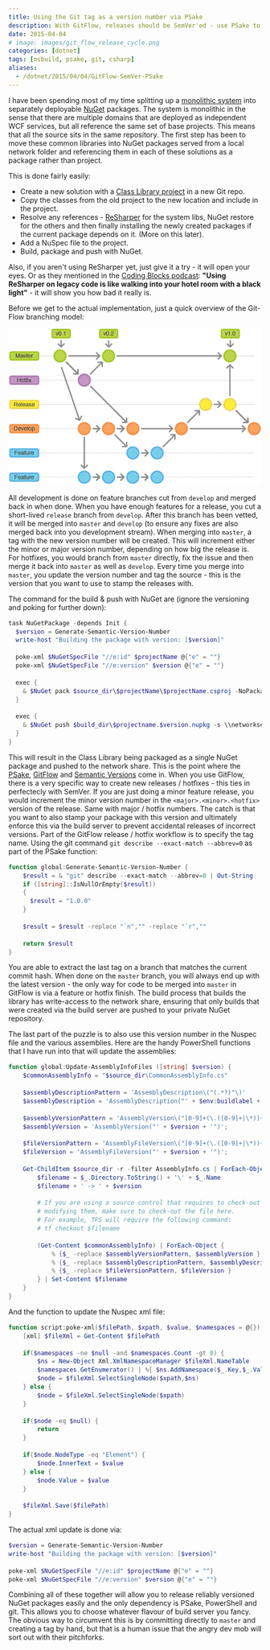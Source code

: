 ```yaml
---
title: Using the Git tag as a version number via PSake
description: With GitFlow, releases should be SemVer'ed - use PSake to extract this version and compile it in.
date: 2015-04-04
# image: images/git_flow_release_cycle.png
categories: [dotnet]
tags: [msbuild, psake, git, csharp]
aliases:
  - /dotnet/2015/04/04/GitFlow-SemVer-PSake
---
```


I have been spending most of my time splitting up a [monolithic system](http://en.wikipedia.org/wiki/Monolithic_system) into separately deployable [NuGet](https://www.nuget.org/) packages. The system is monolithic in the sense that there are multiple domains that are deployed as independent WCF services, but all reference the same set of base projects. This means that all the source sits in the same repository. The first step has been to move these common libraries into NuGet packages served from a local network folder and referencing them in each of these solutions as a package rather than project.

This is done fairly easily:

* Create a new solution with a [Class Library project](https://msdn.microsoft.com/en-us/library/f1yh62ef%28v=vs.90%29.aspx) in a new Git repo.
* Copy the classes from the old project to the new location and include in the project.
* Resolve any references - [ReSharper](https://www.jetbrains.com/resharper/) for the system libs, NuGet restore for the others and then finally installing the newly created packages if the current package depends on it. (More on this later).
* Add a NuSpec file to the project.
* Build, package and push with NuGet.

Also, if you aren't using ReSharper yet, just give it a try - it will open your eyes. Or as they mentioned in the [Coding Blocks podcast](http://www.codingblocks.net/podcast/episode-21-our-favorite-tools/): **"Using ReSharper on legacy code is like walking into your hotel room with a black light"** - it will show you how bad it really is.

Before we get to the actual implementation, just a quick overview of the Git-Flow branching model:

![GitFlow](./images/git_flow_release_cycle.png)

All development is done on feature branches cut from `develop` and merged back in when done. When you have enough features for a release, you cut a short-lived `release` branch from `develop`. After this branch has been vetted, it will be merged into `master` and `develop` (to ensure any fixes are also merged back into you development stream). When merging into `master`, a tag with the new version number will be created. This will increment either the minor or major version number, depending on how big the release is. For hotfixes, you would branch from `master` directly, fix the issue and then merge it back into `master` as well as `develop`. Every time you merge into `master`, you update the version number and tag the source - this is the version that you want to use to stamp the releases with.

The command for the build & push with NuGet are (ignore the versioning and poking for further down):

```powershell
task NuGetPackage -depends Init {
  $version = Generate-Semantic-Version-Number
  write-host "Building the package with version: [$version]"

  poke-xml $NuGetSpecFile "//e:id" $projectName @{"e" = ""}
  poke-xml $NuGetSpecFile "//e:version" $version @{"e" = ""}

  exec {
    & $NuGet pack $source_dir\$projectName\$projectName.csproj -NoPackageAnalysis -Build -Symbols -verbosity detailed -o $build_dir -Version $version  -p Configuration="release"
  }

  exec {
    & $NuGet push $build_dir\$projectname.$version.nupkg -s \\networkserver\NuGet
  }
}
```

This will result in the Class Library being packaged as a single NuGet package and pushed to the network share. This is the point where the [PSake](https://github.com/psake/psake), [GitFlow](http://nvie.com/posts/a-successful-git-branching-model/) and [Semantic Versions](http://semver.org/) come in. When you use GitFlow, there is a very specific way to create new releases / hotfixes - this ties in perfectecly with SemVer. If you are just doing a minor feature release, you would increment the minor version number in the `<major>.<minor>.<hotfix>` version of the release. Same with major / hotfix numbers. The catch is that you want to also stamp your package with this version and ultimately enforce this via the build server to prevent accidental releases of incorrect versions. Part of the GitFlow release / hotfix workflow is to specify the tag name. Using the git command `git describe --exact-match --abbrev=0` as part of the PSake function:

```powershell
function global:Generate-Semantic-Version-Number {
    $result = & "git" describe --exact-match --abbrev=0 | Out-String
    if ([string]::IsNullOrEmpty($result))
    {
      $result = "1.0.0"
    }

    $result = $result -replace "`n","" -replace "`r",""

    return $result
}
```

You are able to extract the last tag on a branch that matches the current commit hash. When done on the `master` branch, you will always end up with the latest version - the only way for code to be merged into `master` in GitFlow is via a feature or hotfix finish. The build process that builds the library has write-access to the network share, ensuring that only builds that were created via the build server are pushed to your private NuGet repository.

The last part of the puzzle is to also use this version number in the Nuspec file and the various assemblies. Here are the handy PowerShell functions that I have run into that will update the assemblies:

```powershell
function global:Update-AssemblyInfoFiles ([string] $version) {
    $commonAssemblyInfo = "$source_dir\CommonAssemblyInfo.cs"

    $assemblyDescriptionPattern = 'AssemblyDescription\("(.*?)"\)'
    $assemblyDescription = 'AssemblyDescription("' + $env:buildlabel + '")';

    $assemblyVersionPattern = 'AssemblyVersion\("[0-9]+(\.([0-9]+|\*)){1,3}"\)'
    $assemblyVersion = 'AssemblyVersion("' + $version + '")';

    $fileVersionPattern = 'AssemblyFileVersion\("[0-9]+(\.([0-9]+|\*)){1,3}"\)'
    $fileVersion = 'AssemblyFileVersion("' + $version + '")';

    Get-ChildItem $source_dir -r -filter AssemblyInfo.cs | ForEach-Object {
        $filename = $_.Directory.ToString() + '\' + $_.Name
        $filename + ' -> ' + $version

        # If you are using a source control that requires to check-out files before
        # modifying them, make sure to check-out the file here.
        # For example, TFS will require the following command:
        # tf checkout $filename

        (Get-Content $commonAssemblyInfo) | ForEach-Object {
            % {$_ -replace $assemblyVersionPattern, $assemblyVersion } |
            % {$_ -replace $assemblyDescriptionPattern, $assemblyDescription } |
            % {$_ -replace $fileVersionPattern, $fileVersion }
        } | Set-Content $filename
    }
}
```

And the function to update the Nuspec xml file:

```powershell
function script:poke-xml($filePath, $xpath, $value, $namespaces = @{}) {
    [xml] $fileXml = Get-Content $filePath

    if($namespaces -ne $null -and $namespaces.Count -gt 0) {
        $ns = New-Object Xml.XmlNamespaceManager $fileXml.NameTable
        $namespaces.GetEnumerator() | %{ $ns.AddNamespace($_.Key,$_.Value) }
        $node = $fileXml.SelectSingleNode($xpath,$ns)
    } else {
        $node = $fileXml.SelectSingleNode($xpath)
    }

    if($node -eq $null) {
        return
    }

    if($node.NodeType -eq "Element") {
        $node.InnerText = $value
    } else {
        $node.Value = $value
    }

    $fileXml.Save($filePath)
}
```

The actual xml update is done via:

```powershell
$version = Generate-Semantic-Version-Number
write-host "Building the package with version: [$version]"

poke-xml $NuGetSpecFile "//e:id" $projectName @{"e" = ""}
poke-xml $NuGetSpecFile "//e:version" $version @{"e" = ""}
```

Combining all of these together will allow you to release reliably versioned NuGet packages easily and the only dependency is PSake, PowerShell and git. This allows you to choose whatever flavour of build server you fancy. The obvious way to circumvent this is by committing directly to `master` and creating a tag by hand, but that is a human issue that the angry dev mob will sort out with their pitchforks.
